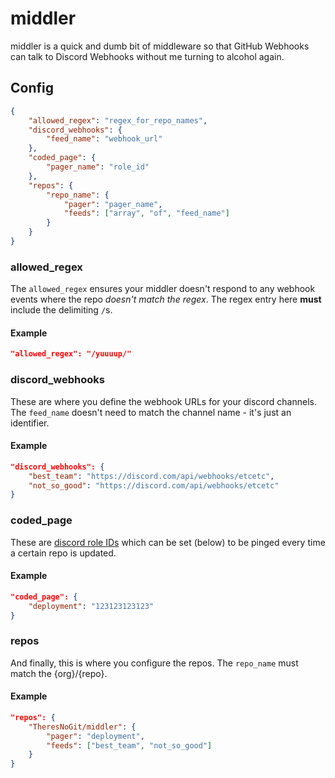 # middler
middler is a quick and dumb bit of middleware so that GitHub Webhooks can talk to Discord Webhooks without me turning to alcohol again.

## Config
```json
{
    "allowed_regex": "regex_for_repo_names",
    "discord_webhooks": {
        "feed_name": "webhook_url"
    },
    "coded_page": {
        "pager_name": "role_id"
    },
    "repos": {
        "repo_name": {
            "pager": "pager_name",
            "feeds": ["array", "of", "feed_name"]
        }
    }
}
```
### allowed_regex
The `allowed_regex` ensures your middler doesn't respond to any webhook events where the repo *doesn't match the regex*. The regex entry here **must** include the delimiting `/`s.

#### Example
```json
"allowed_regex": "/yuuuup/"
```

### discord_webhooks
These are where you define the webhook URLs for your discord channels. The `feed_name` doesn't need to match the channel name - it's just an identifier.

#### Example
```json
"discord_webhooks": {
    "best_team": "https://discord.com/api/webhooks/etcetc",
    "not_so_good": "https://discord.com/api/webhooks/etcetc"
}
```

### coded_page
These are [discord role IDs](https://support.discord.com/hc/en-us/articles/206346498-Where-can-I-find-my-User-Server-Message-ID-) which can be set (below) to be pinged every time a certain repo is updated.

#### Example
```json
"coded_page": {
    "deployment": "123123123123"
}
```

### repos
And finally, this is where you configure the repos. The `repo_name` must match the {org}/{repo}.

#### Example
```json
"repos": {
    "TheresNoGit/middler": {
        "pager": "deployment",
        "feeds": ["best_team", "not_so_good"]
    }
}
```